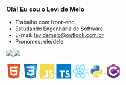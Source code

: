 ### Olá! Eu sou o Levi de Melo

-  Trabalho com front-end
-  Estudando Engenharia de Software
-  E-mail: levidemelo@outlook.com.br
-  Pronomes: ele/dele

<div>
  <a href="https://github.com/LeviDMelo">
  <img height="180em" src="https://github-readme-stats.vercel.app/api?username=LeviDMelo&show_icon=true&theme=tokyonight&include_all_comits=true&count_private=true"/>
  <img height="180em" src="https://github-readme-stats.vercel.app/api?username=LeviDMelo&layout=compact&langs_count=16&theme=tokyonight"/>
</div>
<div style="display: incline_block"><br>
    <img align="center" alt="Levi-Js" heigth="30" width="40" src="https://raw.githubusercontent.com/devicons/devicon/master/icons/html5/html5-original.svg">
    <img align="center" alt="Levi-Js" heigth="30" width="40" src="https://raw.githubusercontent.com/devicons/devicon/master/icons/css3/css3-original.svg">
    <img align="center" alt="Levi-Js" heigth="30" width="40" src="https://raw.githubusercontent.com/devicons/devicon/master/icons/javascript/javascript-plain.svg">
    <img align="center" alt="Levi-Js" heigth="30" width="40" src="https://raw.githubusercontent.com/devicons/devicon/master/icons/typescript/typescript-plain.svg">
    <img align="center" alt="Levi-Js" heigth="30" width="40" src="https://raw.githubusercontent.com/devicons/devicon/master/icons/react/react-original.svg">
    <img align="center" alt="Levi-Js" heigth="30" width="40" src="https://raw.githubusercontent.com/devicons/devicon/master/icons/python/python-original.svg">
    <img align="center" alt="Levi-Js" heigth="30" width="40" src="https://raw.githubusercontent.com/devicons/devicon/master/icons/csharp/csharp-original.svg">
</div>
